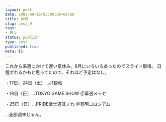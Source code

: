 ```yaml
---
layout: post
date: 2005-09-15T03:00:00+09:00
title: 休暇
slug: post_9
tags:
- 日々
status: publish
type: post
published: true
meta: {}
---
```

これから来週にかけて遅い夏休み。8月にいろいろあったのでスライド取得。
日程ずれるかもと思ってたので、それほど予定はなし。

・17日、24日（土）…J1観戦

・18日（日）…TOKYO GAME SHOW ＠幕張メッセ

・25日（日）…PRIDE武士道其ノ九 ＠有明コロシアム

…全部週末じゃん。
